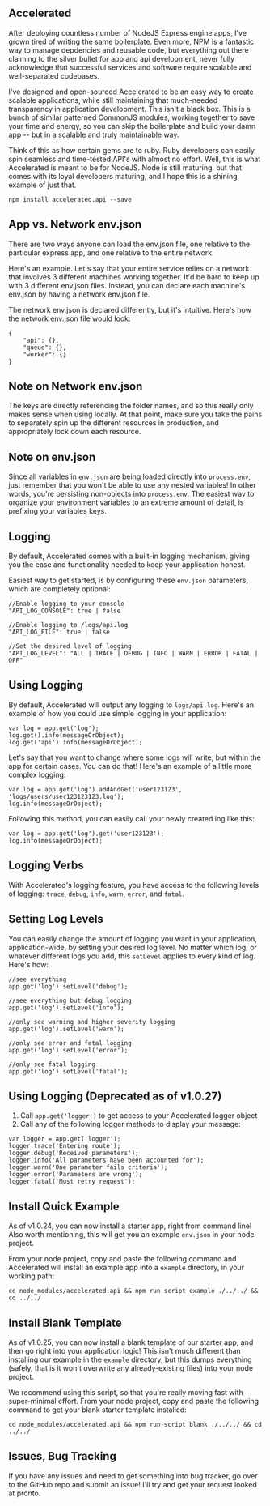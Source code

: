 
## Accelerated
After deploying countless number of NodeJS Express engine apps, I've grown tired of writing the same boilerplate. Even more, NPM is a fantastic way to manage depdencies and reusable code, but everything out there claiming to the silver bullet for app and api development, never fully acknowledge that successful services and software require scalable and well-separated codebases.

I've designed and open-sourced Accelerated to be an easy way to create scalable applications, while still maintaining that much-needed transparency in application development. This isn't a black box. This is a bunch of similar patterned CommonJS modules, working together to save your time and energy, so you can skip the boilerplate and build your damn app -- but in a scalable and truly maintainable way.

Think of this as how certain gems are to ruby. Ruby developers can easily spin seamless and time-tested API's with almost no effort. Well, this is what Accelerated is meant to be for NodeJS. Node is still maturing, but that comes with its loyal developers maturing, and I hope this is a shining example of just that.

```
npm install accelerated.api --save
```

## App vs. Network env.json 
There are two ways anyone can load the env.json file, one relative to the particular express app, and one relative to the entire network.

Here's an example. Let's say that your entire service relies on a network that involves 3 different machines working together. It'd be hard to keep up with 3 different env.json files. Instead, you can declare each machine's env.json by having a network env.json file. 

The network env.json is declared differently, but it's intuitive. Here's how the network env.json file would look:

```
{
	"api": {},
	"queue": {},
	"worker": {}
}
```

## Note on Network env.json
The keys are directly referencing the folder names, and so this really only makes sense when using locally. At that point, make sure you take the pains to separately spin up the different resources in production, and appropriately lock down each resource.

## Note on env.json
Since all variables in ```env.json``` are being loaded directly into ```process.env```, just remember that you won't be able to use any nested variables! In other words, you're persisting non-objects into ```process.env```. The easiest way to organize your environment variables to an extreme amount of detail, is prefixing your variables keys. 

## Logging
By default, Accelerated comes with a built-in logging mechanism, giving you the ease and functionality needed to keep your application honest.

Easiest way to get started, is by configuring these ```env.json``` parameters, which are completely optional:

```
//Enable logging to your console
"API_LOG_CONSOLE": true | false

//Enable logging to /logs/api.log
"API_LOG_FILE": true | false

//Set the desired level of logging
"API_LOG_LEVEL": "ALL | TRACE | DEBUG | INFO | WARN | ERROR | FATAL | OFF"

```

## Using Logging
By default, Accelerated will output any logging to ```logs/api.log```. Here's an example of how you could use simple logging in your application:

```
var log = app.get('log');
log.get().info(messageOrObject);
log.get('api').info(messageOrObject);
```

Let's say that you want to change where some logs will write, but within the app for certain cases. You can do that! Here's an example of a little more complex logging:

```
var log = app.get('log').addAndGet('user123123', 'logs/users/user123123123.log');
log.info(messageOrObject);
```

Following this method, you can easily call your newly created log like this:

```
var log = app.get('log').get('user123123');
log.info(messageOrObject);
```

## Logging Verbs
With Accelerated's logging feature, you have access to the following levels of logging: ```trace```, ```debug```, ```info```, ```warn```, ```error```, and ```fatal```.

## Setting Log Levels
You can easily change the amount of logging you want in your application, application-wide, by setting your desired log level. No matter which log, or whatever different logs you add, this ```setLevel``` applies to every kind of log. Here's how:

```
//see everything
app.get('log').setLevel('debug');

//see everything but debug logging
app.get('log').setLevel('info');

//only see warning and higher severity logging
app.get('log').setLevel('warn');

//only see error and fatal logging
app.get('log').setLevel('error');

//only see fatal logging
app.get('log').setLevel('fatal');
```

## Using Logging (Deprecated as of v1.0.27)
1. Call ```app.get('logger')``` to get access to your Accelerated logger object
2. Call any of the following logger methods to display your message: 

```
var logger = app.get('logger');
logger.trace('Entering route');
logger.debug('Received parameters');
logger.info('All parameters have been accounted for');
logger.warn('One parameter fails criteria');
logger.error('Parameters are wrong');
logger.fatal('Must retry request');

```

## Install Quick Example
As of v1.0.24, you can now install a starter app, right from command line! Also worth mentioning, this will get you an example ```env.json``` in your node project. 

From your node project, copy and paste the following command and Accelerated will install an example app into a ```example``` directory, in your working path:

```
cd node_modules/accelerated.api && npm run-script example ./../../ && cd ../../
```

## Install Blank Template
As of v1.0.25, you can now install a blank template of our starter app, and then go right into your application logic! This isn't much different than installing our example in the ```example``` directory, but this dumps everything (safely, that is it won't overwrite any already-existing files) into your node project.

We recommend using this script, so that you're really moving fast with super-minimal effort. From your node project, copy and paste the following command to get your blank starter template installed:

```
cd node_modules/accelerated.api && npm run-script blank ./../../ && cd ../../
```

## Issues, Bug Tracking
If you have any issues and need to get something into bug tracker, go over to the GitHub repo and submit an issue! I'll try and get your request looked at pronto.

